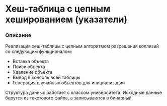 # Хеш-таблица с цепным хешированием (указатели)

### Описание

Реализация хеш-таблицы с цепным алгоритмом разрешения коллизий со следующим функционалом:

* Вставка объекта
* Поиск объекта
* Удаление объекта
* Вывод в консоль всей таблицы
* Генерация случайных объектов для инициализации

Структура данных работает с классом университета.
Исходные данные берутся из текстового файла, а записываются в бинарный.